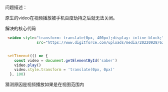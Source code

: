 
问题描述：

原生的video在视频播放被手机百度劫持之后就无法关闭。


解决的核心代码

``` html
 <video style="transform: translate(0px, 400px);display: inline-block;" loop="" muted="" poster=""
              src="https://www.digitforce.com/uploads/media/20220928/6333fd9b686f5.mp4" id="saber"></video>

```

``` js

 setTimeout(() => {
    const video = document.getElementById('saber')
    video.play()
    video.style.transform = 'translate(0px, 0px)'
  }, 100)

```

猜测原因是视频播放如果是在视图范围内











